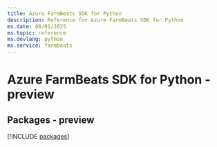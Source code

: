 ```yaml
---
title: Azure FarmBeats SDK for Python
description: Reference for Azure FarmBeats SDK for Python
ms.date: 08/01/2025
ms.topic: reference
ms.devlang: python
ms.service: farmbeats
---
```

# Azure FarmBeats SDK for Python - preview
## Packages - preview
[!INCLUDE [packages](farmbeats-index.md)]